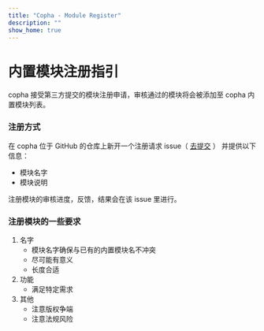 ```yaml
---
title: "Copha - Module Register"
description: ""
show_home: true
---
```


# 内置模块注册指引
copha 接受第三方提交的模块注册申请，审核通过的模块将会被添加至 copha 内置模块列表。


### 注册方式
在 copha 位于 GitHub 的仓库上新开一个注册请求 issue（ [去提交](https://github.com/copha-project/copha/issues/new) ） 并提供以下信息：
- 模块名字
- 模块说明

注册模块的审核进度，反馈，结果会在该 issue 里进行。

### 注册模块的一些要求
1. 名字
	- 模块名字确保与已有的内置模块名不冲突
	- 尽可能有意义
	- 长度合适
2. 功能
	- 满足特定需求
3. 其他
	- 注意版权争端
	- 注意法规风险
